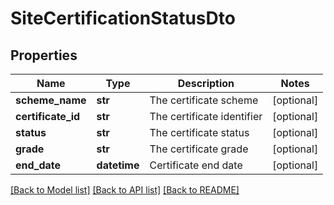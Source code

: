 # SiteCertificationStatusDto

## Properties
Name | Type | Description | Notes
------------ | ------------- | ------------- | -------------
**scheme_name** | **str** | The certificate scheme | [optional] 
**certificate_id** | **str** | The certificate identifier | [optional] 
**status** | **str** | The certificate status | [optional] 
**grade** | **str** | The certificate grade | [optional] 
**end_date** | **datetime** | Certificate end date | [optional] 

[[Back to Model list]](../README.md#documentation-for-models) [[Back to API list]](../README.md#documentation-for-api-endpoints) [[Back to README]](../README.md)

